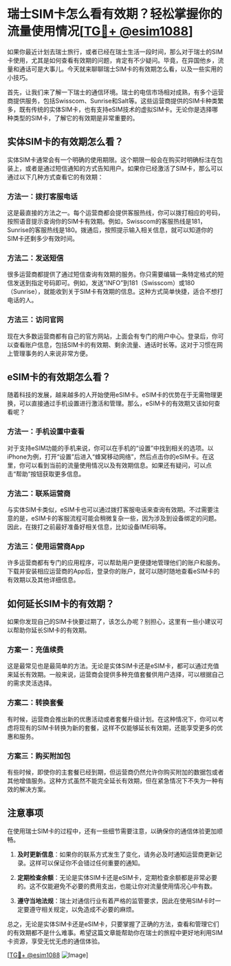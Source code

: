 # 瑞士SIM卡怎么看有效期？轻松掌握你的流量使用情况[[TG💪+ @esim1088](https://t.me/s/esim1088)]

如果你最近计划去瑞士旅行，或者已经在瑞士生活一段时间，那么对于瑞士的SIM卡使用，尤其是如何查看有效期的问题，肯定有不少疑问。毕竟，在异国他乡，流量和通话可是大事儿。今天就来聊聊瑞士SIM卡的有效期怎么看，以及一些实用的小技巧。

首先，让我们来了解一下瑞士的通信环境。瑞士的电信市场相对成熟，有多个运营商提供服务，包括Swisscom、Sunrise和Salt等。这些运营商提供的SIM卡种类繁多，既有传统的实体SIM卡，也有支持eSIM技术的虚拟SIM卡。无论你是选择哪种类型的SIM卡，了解它的有效期是非常重要的。

## 实体SIM卡的有效期怎么看？

实体SIM卡通常会有一个明确的使用期限。这个期限一般会在购买时明确标注在包装上，或者是通过短信通知的方式告知用户。如果你已经激活了SIM卡，那么可以通过以下几种方式查看它的有效期：

### 方法一：拨打客服电话
这是最直接的方法之一。每个运营商都会提供客服热线，你可以拨打相应的号码，按照语音提示查询你的SIM卡有效期。例如，Swisscom的客服热线是181，Sunrise的客服热线是180。拨通后，按照提示输入相关信息，就可以知道你的SIM卡还剩多少有效时间。

### 方法二：发送短信
很多运营商都提供了通过短信查询有效期的服务。你只需要编辑一条特定格式的短信发送到指定号码即可。例如，发送“INFO”到181（Swisscom）或180（Sunrise），就能收到关于SIM卡有效期的信息。这种方式简单快捷，适合不想打电话的人。

### 方法三：访问官网
现在大多数运营商都有自己的官方网站，上面会有专门的用户中心。登录后，你可以查看账户信息，包括SIM卡的有效期、剩余流量、通话时长等。这对于习惯在网上管理事务的人来说非常方便。

## eSIM卡的有效期怎么看？

随着科技的发展，越来越多的人开始使用eSIM卡。eSIM卡的优势在于无需物理更换，可以直接通过手机设置进行激活和管理。那么，eSIM卡的有效期又该如何查看呢？

### 方法一：手机设置中查看
对于支持eSIM功能的手机来说，你可以在手机的“设置”中找到相关的选项。以iPhone为例，打开“设置”后进入“蜂窝移动网络”，然后点击你的eSIM卡。在这里，你可以看到当前的流量使用情况以及有效期信息。如果还有疑问，可以点击“帮助”按钮获取更多信息。

### 方法二：联系运营商
与实体SIM卡类似，eSIM卡也可以通过拨打客服电话来查询有效期。不过需要注意的是，eSIM卡的客服流程可能会稍微复杂一些，因为涉及到设备绑定的问题。因此，在拨打之前最好准备好相关信息，比如设备IMEI码等。

### 方法三：使用运营商App
许多运营商都有专门的应用程序，可以帮助用户更便捷地管理他们的账户和服务。下载并安装相应运营商的App后，登录你的账户，就可以随时随地查看eSIM卡的有效期以及其他详细信息。

## 如何延长SIM卡的有效期？

如果你发现自己的SIM卡快要过期了，该怎么办呢？别担心，这里有一些小建议可以帮助你延长SIM卡的有效期。

### 方案一：充值续费
这是最常见也是最简单的方法。无论是实体SIM卡还是eSIM卡，都可以通过充值来延长有效期。一般来说，运营商会提供多种充值套餐供用户选择，可以根据自己的需求灵活选择。

### 方案二：转换套餐
有时候，运营商会推出新的优惠活动或者套餐升级计划。在这种情况下，你可以考虑将现有的SIM卡转换为新的套餐，这样不仅能够延长有效期，还能享受更多的优惠和服务。

### 方案三：购买附加包
有些时候，即使你的主套餐已经到期，但运营商仍然允许你购买附加的数据包或者其他增值服务。这种方式虽然不能完全延长有效期，但在紧急情况下不失为一种有效的解决方案。

## 注意事项

在使用瑞士SIM卡的过程中，还有一些细节需要注意，以确保你的通信体验更加顺畅。

1. **及时更新信息**：如果你的联系方式发生了变化，请务必及时通知运营商更新记录。这样可以保证你不会错过任何重要的通知。
   
2. **定期检查余额**：无论是实体SIM卡还是eSIM卡，定期检查余额都是非常必要的。这不仅能避免不必要的费用支出，也能让你对流量使用情况心中有数。

3. **遵守当地法规**：瑞士对通信行业有着严格的监管要求，因此在使用SIM卡时一定要遵守相关规定，以免造成不必要的麻烦。

总之，无论是实体SIM卡还是eSIM卡，只要掌握了正确的方法，查看和管理它们的有效期都不是什么难事。希望这篇文章能帮助你在瑞士的旅程中更好地利用SIM卡资源，享受无忧无虑的通信体验。

[[TG💪+ @esim1088](https://t.me/s/esim1088) ![Image](https://i.postimg.cc/4NQfJmqS/Snipaste-2025-05-13-00-14-12.png)]